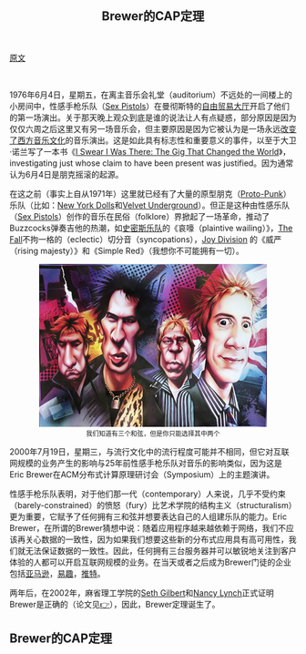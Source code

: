 <h2 align="center">Brewer的CAP定理</h2>

</br>

[原文](https://www.julianbrowne.com/article/brewers-cap-theorem)

</br>

1976年6月4日，星期五，在离主音乐会礼堂（auditorium）不远处的一间楼上的小房间中，性感手枪乐队（[Sex Pistols](http://en.wikipedia.org/wiki/Sex_Pistols)）在曼彻斯特的[自由贸易大厅](http://en.wikipedia.org/wiki/Free_Trade_Hall)开启了他们的第一场演出。关于那天晚上观众到底是谁的说法让人有点疑惑，部分原因是因为仅仅六周之后这里又有另一场音乐会，但主要原因是因为它被认为是一场永远[改变了西方音乐文化](http://www.bbc.co.uk/print/manchester/content/articles/2006/05/11/110506_sex_pistols_gig_feature.shtml)的音乐演出。这是如此具有标志性和重要意义的事件，以至于大卫·诺兰写了一本书《[I Swear I Was There: The Gig That Changed the World](http://www.amazon.co.uk/gp/product/0954970497?ie=UTF8&tag=julibrow-21&linkCode=as2&camp=1634&creative=19450&creativeASIN=0954970497)》，investigating just whose claim to have been present was justified。因为通常认为6月4日是朋克摇滚的起源。

在这之前（事实上自从1971年）这里就已经有了大量的原型朋克（[Proto-Punk](http://en.wikipedia.org/wiki/Protopunk)）乐队（比如：[New York Dolls](http://www.punk77.co.uk/punkhistory/newyorkdolls.htm)和[Velvet Underground](http://en.wikipedia.org/wiki/The_Velvet_Underground)）。但正是这种由性感乐队（[Sex Pistols](http://en.wikipedia.org/wiki/Sex_Pistols)）创作的音乐在民俗（folklore）界掀起了一场革命，推动了Buzzcocks弹奏吉他的热潮，如[史密斯乐队](http://en.wikipedia.org/wiki/The_Smiths)的《哀嚎（plaintive wailing）》，[The Fall](http://www.dcs.ed.ac.uk/home/cxl/fall/index.html)不拘一格的（eclectic）切分音（syncopations），[Joy Division](http://en.wikipedia.org/wiki/Joy_Division) 的《威严（rising majesty）》和《Simple Red》（我想你不可能拥有一切）。

<div align='center'><img src='./img/Sex_Pistols_by_JSaurer.png'/>
</br><div  style="font-size: 0.8em">我们知道有三个和弦，但是你只能选择其中两个</div></div>

2000年7月19日，星期三，与流行文化中的流行程度可能并不相同，但它对互联网规模的业务产生的影响与25年前性感手枪乐队对音乐的影响类似，因为这是Eric Brewer在ACM分布式计算原理研讨会（Symposium）上的主题演讲。

性感手枪乐队表明，对于他们那一代（contemporary）人来说，几乎不受约束（barely-constrained）的愤怒（fury）比艺术学院的结构主义（structuralism）更为重要，它赋予了任何拥有三和弦并想要表达自己的人组建乐队的能力。Eric Brewer，在所谓的Brewer猜想中说：随着应用程序越来越依赖于网络，我们不应该再关心数据的一致性，因为如果我们想要这些新的分布式应用具有高可用性，我们就无法保证数据的一致性。因此，任何拥有三台服务器并可以敏锐地关注到客户体验的人都可以开启互联网规模的业务。在当天或者之后成为Brewer门徒的企业包括[亚马逊](http://www.infoq.com/news/2008/01/consistency-vs-availability)，[易趣](http://www.infoq.com/articles/ebay-scalability-best-practices)，[推特](http://highscalability.com/scaling-twitter-making-twitter-10000-percent-faster)。

两年后，在2002年，麻省理工学院的[Seth Gilbert](http://lpd.epfl.ch/sgilbert/)和[Nancy Lynch](http://people.csail.mit.edu/lynch/)正式证明Brewer是正确的（论文见[👉](http://citeseerx.ist.psu.edu/viewdoc/download?doi=10.1.1.20.1495&rep=rep1&type=pdf)），因此，Brewer定理诞生了。

## Brewer的CAP定理